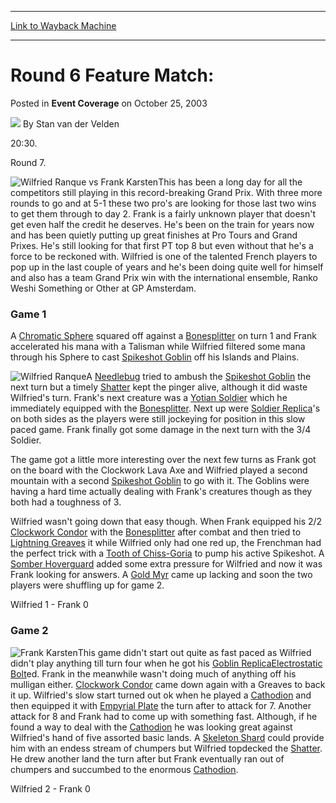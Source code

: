 
---
[Link to Wayback Machine](https://web.archive.org/web/20171029075142/https://magic.wizards.com/en/articles/archive/event-coverage/round-6-feature-match-2003-10-25-1)

[_metadata_:author]:- "Stan van der Velden"
[_metadata_:description]:- "20:30.Round 7."
[_metadata_:generator]:- "Drupal 7 (http://drupal.org)"
[_metadata_:node]:- "778951"
[_metadata_:publish_date]:- "2003-10-25"
[_metadata_:source]:- "div-main-content"
[_metadata_:title]:- "Round 6 Feature Match:"
[_metadata_:wayback_capture_timestamp]:- "2017-10-29 07:51:42"
[_metadata_:wayback_raw_url]:- "https://web.archive.org/web/20171029075142id_/https://magic.wizards.com/en/articles/archive/event-coverage/round-6-feature-match-2003-10-25-1"
[_metadata_:wayback_url]:- "https://magic.wizards.com/en/articles/archive/event-coverage/round-6-feature-match-2003-10-25-1"
---


Round 6 Feature Match:
======================



 Posted in **Event Coverage**
 on October 25, 2003 






![](https://media.magic.wizards.com/styles/auth_small/public/generic-avatar-150_242.png)
By Stan van der Velden











20:30.

Round 7.

![Wilfried Ranque vs Frank Karsten](https://media.magic.wizards.com/image_legacy_migration/sideboard/images/gplyo03/933.jpg)This has been a long day for all the competitors still playing in this record-breaking Grand Prix. With three more rounds to go and at 5-1 these two pro's are looking for those last two wins to get them through to day 2. Frank is a fairly unknown player that doesn't get even half the credit he deserves. He's been on the train for years now and has been quietly putting up great finishes at Pro Tours and Grand Prixes. He's still looking for that first PT top 8 but even without that he's a force to be reckoned with. Wilfried is one of the talented French players to pop up in the last couple of years and he's been doing quite well for himself and also has a team Grand Prix win with the international ensemble, Ranko Weshi Something or Other at GP Amsterdam. 

### Game 1

A [Chromatic Sphere](http://gatherer.wizards.com/Pages/Card/Details.aspx?name=Chromatic+Sphere) squared off against a [Bonesplitter](http://gatherer.wizards.com/Pages/Card/Details.aspx?name=Bonesplitter) on turn 1 and Frank accelerated his mana with a Talisman while Wilfried filtered some mana through his Sphere to cast [Spikeshot Goblin](http://gatherer.wizards.com/Pages/Card/Details.aspx?name=Spikeshot+Goblin) off his Islands and Plains.

![Wilfried Ranque](https://media.magic.wizards.com/image_legacy_migration/sideboard/images/gplyo03/935.jpg)A [Needlebug](http://gatherer.wizards.com/Pages/Card/Details.aspx?name=Needlebug) tried to ambush the [Spikeshot Goblin](http://gatherer.wizards.com/Pages/Card/Details.aspx?name=Spikeshot+Goblin) the next turn but a timely [Shatter](http://gatherer.wizards.com/Pages/Card/Details.aspx?name=Shatter) kept the pinger alive, although it did waste Wilfried's turn. Frank's next creature was a [Yotian Soldier](http://gatherer.wizards.com/Pages/Card/Details.aspx?name=Yotian+Soldier) which he immediately equipped with the [Bonesplitter](http://gatherer.wizards.com/Pages/Card/Details.aspx?name=Bonesplitter). Next up were [Soldier Replica](http://gatherer.wizards.com/Pages/Card/Details.aspx?name=Soldier+Replica)'s on both sides as the players were still jockeying for position in this slow paced game. Frank finally got some damage in the next turn with the 3/4 Soldier.

The game got a little more interesting over the next few turns as Frank got on the board with the Clockwork Lava Axe and Wilfried played a second mountain with a second [Spikeshot Goblin](http://gatherer.wizards.com/Pages/Card/Details.aspx?name=Spikeshot+Goblin) to go with it. The Goblins were having a hard time actually dealing with Frank's creatures though as they both had a toughness of 3.

Wilfried wasn't going down that easy though. When Frank equipped his 2/2 [Clockwork Condor](http://gatherer.wizards.com/Pages/Card/Details.aspx?name=Clockwork+Condor) with the [Bonesplitter](http://gatherer.wizards.com/Pages/Card/Details.aspx?name=Bonesplitter) after combat and then tried to [Lightning Greaves](http://gatherer.wizards.com/Pages/Card/Details.aspx?name=Lightning+Greaves) it while Wilfried only had one red up, the Frenchman had the perfect trick with a [Tooth of Chiss-Goria](http://gatherer.wizards.com/Pages/Card/Details.aspx?name=Tooth+of+Chiss-Goria) to pump his active Spikeshot. A [Somber Hoverguard](http://gatherer.wizards.com/Pages/Card/Details.aspx?name=Somber+Hoverguard) added some extra pressure for Wilfried and now it was Frank looking for answers. A [Gold Myr](http://gatherer.wizards.com/Pages/Card/Details.aspx?name=Gold+Myr) came up lacking and soon the two players were shuffling up for game 2.

Wilfried 1 - Frank 0

### Game 2

![Frank Karsten](https://media.magic.wizards.com/image_legacy_migration/sideboard/images/gplyo03/934.jpg)This game didn't start out quite as fast paced as Wilfried didn't play anything till turn four when he got his [Goblin Replica](http://gatherer.wizards.com/Pages/Card/Details.aspx?name=Goblin+Replica)[Electrostatic Bolt](http://gatherer.wizards.com/Pages/Card/Details.aspx?name=Electrostatic+Bolt)ed. Frank in the meanwhile wasn't doing much of anything off his mulligan either. [Clockwork Condor](http://gatherer.wizards.com/Pages/Card/Details.aspx?name=Clockwork+Condor) came down again with a Greaves to back it up. Wilfried's slow start turned out ok when he played a [Cathodion](http://gatherer.wizards.com/Pages/Card/Details.aspx?name=Cathodion) and then equipped it with [Empyrial Plate](http://gatherer.wizards.com/Pages/Card/Details.aspx?name=Empyrial+Plate) the turn after to attack for 7. Another attack for 8 and Frank had to come up with something fast. Although, if he found a way to deal with the [Cathodion](http://gatherer.wizards.com/Pages/Card/Details.aspx?name=Cathodion) he was looking great against Wilfried's hand of five assorted basic lands. A [Skeleton Shard](http://gatherer.wizards.com/Pages/Card/Details.aspx?name=Skeleton+Shard) could provide him with an endess stream of chumpers but Wilfried topdecked the [Shatter](http://gatherer.wizards.com/Pages/Card/Details.aspx?name=Shatter). He drew another land the turn after but Frank eventually ran out of chumpers and succumbed to the enormous [Cathodion](http://gatherer.wizards.com/Pages/Card/Details.aspx?name=Cathodion).

Wilfried 2 - Frank 0







